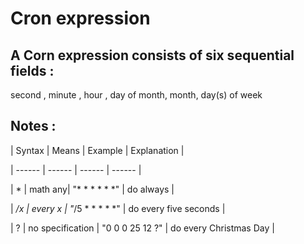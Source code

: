 # Cron expression

## A Corn expression consists of six sequential fields :

second , minute , hour , day of month, month, day(s) of week

## Notes :

| Syntax | Means | Example | Explanation |

| ------ | ------ | ------ | ------ |

| *      | math any| "* * * * * *" | do always |

| */x    | every x | "*/5 * * * * *" | do every five seconds |

| ?      | no specification | "0 0 0 25 12 ?" | do every Christmas Day |
